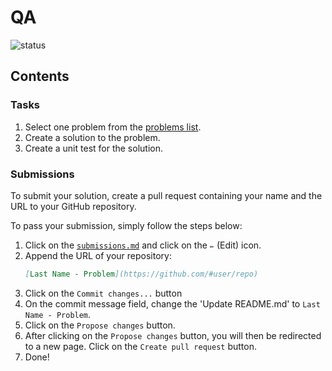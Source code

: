# QA

![status](https://img.shields.io/github/actions/workflow/status/egargo/qa/main.yml)

## Contents

### Tasks

1. Select one problem from the [problems list](./problems.md).
2. Create a solution to the problem.
3. Create a unit test for the solution.

### Submissions

To submit your solution, create a pull request containing your name and the URL to your GitHub repository.

To pass your submission, simply follow the steps below:
1. Click on the [`submissions.md`](./submissions.md) and click on the `✏`️ (Edit) icon.
2. Append the URL of your repository:
    ```md
    [Last Name - Problem](https://github.com/#user/repo)
    ```
3. Click on the `Commit changes...` button
4. On the commit message field, change the 'Update README.md' to `Last Name - Problem`.
5. Click on the `Propose changes` button.
6. After clicking on the `Propose changes` button, you will then be redirected to a new page. Click on the `Create pull request` button.
7. Done!
